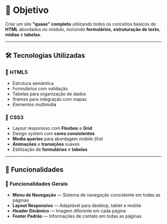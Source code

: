 # 🎯 Objetivo

Criar um site **"quase" completo** utilizando todos os conceitos básicos de **HTML** abordados no módulo, incluindo **formulários**, **estruturação de texto**, **mídias** e **tabelas**.

---

## 🛠 Tecnologias Utilizadas

### 🔹 HTML5
- Estrutura semântica  
- Formulários com validação  
- Tabelas para organização de dados  
- Iframes para integração com mapas  
- Elementos multimídia  

### 🔹 CSS3
- Layout responsivo com **Flexbox** e **Grid**  
- Design system com **cores consistentes**  
- **Media queries** para abordagem *mobile-first*  
- **Animações** e **transições** suaves  
- Estilização de **formulários** e **tabelas**  

---

## 🚀 Funcionalidades

### 🔧 Funcionalidades Gerais
- **Menu de Navegação** — Sistema de navegação consistente em todas as páginas  
- **Layout Responsivo** — Adaptável para desktop, tablet e mobile  
- **Header Dinâmico** — Imagem diferente em cada página  
- **Footer Padrão** — Informações de contato em todas as páginas  
